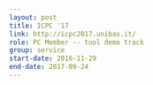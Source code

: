 ```yaml
---
layout: post
title: ICPC '17
link: http://icpc2017.unibas.it/
role: PC Member -- tool demo track
group: service
start-date: 2016-11-29
end-date: 2017-09-24
---
```

